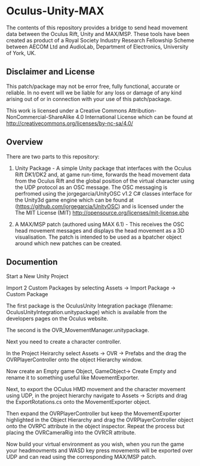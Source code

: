 Oculus-Unity-MAX
================

The contents of this repository provides a bridge to send head movement data between the Oculus Rift, Unity and MAX/MSP. These tools have been created as product of a Royal Society Industry Research Fellowship Scheme between AECOM Ltd and AudioLab, Department of Electronics, University of York, UK.   

Disclaimer and License
----------------

This patch/package may not be error free, fully functional, accurate or reliable. In no event will we be liable for any loss or damage of any kind arising out of or in connection with your use of this patch/package.

This work is licensed under a Creative Commons Attribution-NonCommercial-ShareAlike 4.0 International License which can be found at http://creativecommons.org/licenses/by-nc-sa/4.0/

Overview
----------------

There are two parts to this repository:

1) Unity Package - A simple Unity package that interfaces with the Oculus Rift DK1/DK2 and, at game run-time, forwards the head movement data from the Oculus Rift and the global position of the virtual character using the UDP protocol as an OSC message. The OSC messaging is perfromed using the jorgegarcia/UnityOSC v1.2 C# classes interface for the Unity3d game engine which can be found at (https://github.com/jorgegarcia/UnityOSC) and is licensed under the The MIT License (MIT) http://opensource.org/licenses/mit-license.php


2) A MAX/MSP patch (authored using MAX 6.1) - This receives the OSC head movement messages and displays the head movement as a 3D visualisation. The patch is intended to be used as a bpatcher object around which new patches can be created.  

Documention
----------------

Start a New Unity Project

Import 2 Custom Packages by selecting Assets -> Import Package -> Custom Package

The first package is the OculusUnity Integration package (filename: OculusUnityIntegration.unitypackage) which is available from the developers pages on the Oculus website.

The second is the OVR_MovementManager.unitypackage.

Next you need to create a character controller.

In the Project Heirarchy select Assets -> OVR -> Prefabs and the drag the OVRPlayerController onto the object Hierarchy window.

Now create an Empty game Object, GameObject-> Create Empty and rename it to something useful like MovementExporter.

Next, to export the OCulus HMD movement and the character movement using UDP, in the project hierarchy navigate to Assets -> Scripts and drag the ExportRotations.cs onto the MovementExporter object.

Then expand the OVRPlayerController but keep the MovementExporter highlighted in the Object Hierarchy and drag the OVRPlayerController object onto the OVRPC attribute in the object inspector. Repeat the process but placing the OVRCameraRig into the OVRCR attribute.

Now build your virtual environment as you wish, when you run the game your headmovments and WASD key press movements will be exported over UDP and can read using the corresponding MAX/MSP patch.
